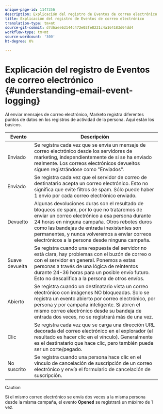 ```yaml
---
unique-page-id: 1147356
description: Explicación del registro de Eventos de correo electrónico - Documentos de marketing - Documentación del producto
title: Explicación del registro de Eventos de correo electrónico
translation-type: tm+mt
source-git-commit: d7d6aee63144c472e02fe0221c4a164183d04dd4
workflow-type: tm+mt
source-wordcount: '300'
ht-degree: 0%

---
```



# Explicación del registro de Eventos de correo electrónico {#understanding-email-event-logging}

Al enviar mensajes de correo electrónico, Marketo registra diferentes puntos de datos en los registros de actividad de la persona. Aquí están los básicos.

| Evento | Descripción |
|---|---|
| Enviado | Se registra cada vez que se envía un mensaje de correo electrónico desde los servidores de marketing, independientemente de si se ha enviado realmente. Los correos electrónicos devueltos siguen registrándose como &quot;Enviados&quot;. |
| Enviado | Se registra cada vez que el servidor de correo de destinatario acepta un correo electrónico. Esto no significa que evite filtros de spam. Sólo puede haber 1 envío por cada correo electrónico enviado. |
| Devuelto | Algunas devoluciones duras son el resultado de bloqueos de spam, por lo que no trataremos de enviar un correo electrónico a esa persona durante 24 horas en ninguna campaña. Otros rebotes duros como las bandejas de entrada inexistentes son permanentes, y nunca volveremos a enviar correos electrónicos a la persona desde ninguna campaña. |
| Suave devuelta | Se registra cuando una respuesta del servidor no está clara, hay problemas con el buzón de correo o con el servidor en general. Ponemos a estas personas a través de una lógica de reintentos durante 24-36 horas para un posible envío futuro. Esto no descalifica a la persona de otros envíos. |
| Abierto | Se registra cuando un destinatario vista un correo electrónico con imágenes NO bloqueadas. Solo se registra un evento abierto por correo electrónico, por persona y por campaña inteligente. Si abren el mismo correo electrónico desde su bandeja de entrada dos veces, no se registrará más de una vez. |
| Clic | Se registra cada vez que se carga una dirección URL decorada del correo electrónico en el explorador (el resultado es hacer clic en el vínculo). Generalmente es el destinatario que hace clic, pero también puede ser un corte/pegado. |
| No suscrito | Se registra cuando una persona hace clic en el vínculo de cancelación de suscripción de un correo electrónico y envía el formulario de cancelación de suscripción. |

>[!CAUTION]
>
>Si el mismo correo electrónico se envía dos veces a la misma persona desde la misma campaña, el evento **Opened** se registrará un máximo de 1 vez.

